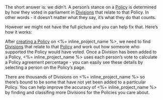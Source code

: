 The short answer is: we didn’t. A person’s stance on a [Policy](#policies) is determined by how they voted in parliament in [Divisions](#division) that relate to that Policy. In other words - it doesn’t matter what they say, it’s what they do that counts.

However we might not have the full picture and you can help fix that. Here’s how it works:

After [creating a Policy](/policies/new) on <%= inline_project_name %>, we need to find [Divisions](/divisions) that relate to that [Policy](/policies) and work out how someone who supported the Policy would have voted. Once a Division has been added to a Policy, <%= inline_project_name %> uses each person’s vote to calculate a Policy agreement percentage - you can easily see these details by selecting a person on the Policy’s page.

There are thousands of Divisions on <%= inline_project_name %> so there’s bound to be some that have not yet been added to a particular Policy. You can help improve the accuracy of <%= inline_project_name %> by finding and classifing more Divisions for the Policies you care about.
